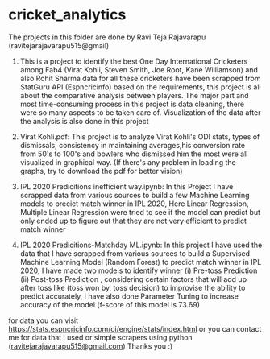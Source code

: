 # cricket_analytics
The projects in this folder are done by Ravi Teja Rajavarapu (ravitejarajavarapu515@gmail)
1) This is a project to identify the best One Day International Cricketers among Fab4 (Virat Kohli, Steven Smith, Joe Root, Kane Williamson) and also Rohit Sharma data for all these cricketers have been scrapped from StatGuru API (Espncricinfo) based on the requirements, this project is all about the comparative analysis between players. The major part and most time-consuming process in this project is data cleaning, there were so many aspects to be taken care of. Visualization of the data after the analysis is also done in this project

2) Virat Kohli.pdf: This project is to analyze Virat Kohli's ODI stats, types of dismissals, consistency in maintaining averages,his conversion rate from 50's to 100's and bowlers who dismissed him the most were all visualized in graphical way. (If there's any problem in loading the graphs, try to download the pdf for better vision)

3) IPL 2020 Predicitions inefficient way.ipynb: In this Project I have scrapped data from various sources to build a few  Machine Learning models to precict match winner in IPL 2020, 
Here Linear Regression, Multiple Linear Regression were tried to see if the model can predict but only ended up to figure out that they are not very efficient to predict match winner

4) IPL 2020 Predicitions-Matchday ML.ipynb: In this project I have used the data that I have scrapped from various sources to build a Supervised Machine Learning Model (Random Forest) to predict match winner in IPL 2020,
I have made two models to identify winner (i) Pre-toss Prediction (ii) Post-toss Prediction , considering certain factors that will add up after toss like (toss won by, toss decision) to improvise the ability to predict accurately,
I have also done Parameter Tuning to increase accuracy of the model (f-score of this model is 73.69)


for data you can visit https://stats.espncricinfo.com/ci/engine/stats/index.html or you can contact me for data that i used or simple scrapers using python (ravitejarajavarapu515@gmail.com)
Thanks you :)
